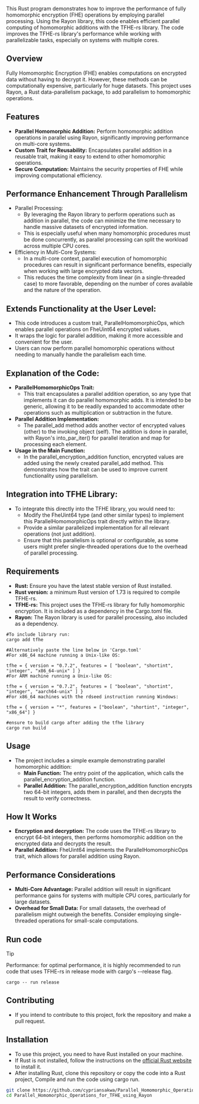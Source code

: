 This Rust program demonstrates how to improve the performance of fully homomorphic encryption (FHE) operations by employing parallel processing. Using the Rayon library, this code enables efficient parallel computing of homomorphic additions with the TFHE-rs library. The code improves the TFHE-rs library's performance while working with parallelizable tasks, especially on systems with multiple cores. 
## Overview
Fully Homomorphic Encryption (FHE) enables computations on encrypted data without having to decrypt it. However, these methods can be computationally expensive, particularly for huge datasets. This project uses Rayon, a Rust data-parallelism package, to add parallelism to homomorphic operations.
## Features
- **Parallel Homomorphic Addition:** Perform homomorphic addition operations in parallel using Rayon, significantly improving performance on multi-core systems.
- **Custom Trait for Reusability:** Encapsulates parallel addition in a reusable trait, making it easy to extend to other homomorphic operations.
- **Secure Computation:** Maintains the security properties of FHE while improving computational efficiency.

## Performance Enhancement Through Parallelism
- Parallel Processing:
   - By leveraging the Rayon library to perform operations such as addition in parallel, the code can minimize the time necessary to handle massive datasets of encrypted information.
   - This is especially useful when many homomorphic procedures must be done concurrently, as parallel processing can split the workload across multiple CPU cores.
- Efficiency in Multi-Core Systems:
   - In a multi-core context, parallel execution of homomorphic procedures can result in significant performance benefits, especially when working with large encrypted data vectors.
   - This reduces the time complexity from linear (in a single-threaded case) to more favorable, depending on the number of cores available and the nature of the operation.
## Extends Functionality at the User Level:
- This code introduces a custom trait, ParallelHomomorphicOps, which enables parallel operations on FheUint64 encrypted values.
- It wraps the logic for parallel addition, making it more accessible and convenient for the user.
- Users can now perform parallel homomorphic operations without needing to manually handle the parallelism each time.
## Explanation of the Code:
- **ParallelHomomorphicOps Trait:**
   - This trait encapsulates a parallel addition operation, so any type that implements it can do parallel homomorphic adds. It is intended to be generic, allowing it to be readily expanded to accommodate other operations such as multiplication or subtraction in the future.
- **Parallel Addition Implementation:**
   - The parallel_add method adds another vector of encrypted values (other) to the invoking object (self). The addition is done in parallel, with Rayon's into_par_iter() for parallel iteration and map for processing each element.
- **Usage in the Main Function:**
   - In the parallel_encryption_addition function, encrypted values are added using the newly created parallel_add method. This demonstrates how the trait can be used to improve current functionality using parallelism.
## Integration into TFHE Library:
- To integrate this directly into the TFHE library, you would need to:
   - Modify the FheUint64 type (and other similar types) to implement this ParallelHomomorphicOps trait directly within the library.
   - Provide a similar parallelized implementation for all relevant operations (not just addition).
   - Ensure that this parallelism is optional or configurable, as some users might prefer single-threaded operations due to the overhead of parallel processing.
## Requirements
- **Rust:** Ensure you have the latest stable version of Rust installed.
- **Rust version:** a minimum Rust version of $1.73$ is required to compile TFHE-rs.
- **TFHE-rs:** This project uses the TFHE-rs library for fully homomorphic encryption. It is included as a dependency in the Cargo.toml file.
- **Rayon:** The Rayon library is used for parallel processing, also included as a dependency.
``` 
#To include library run:
cargo add tfhe

#Alternatively paste the line below in 'Cargo.toml' 
#For x86_64 machine running a Unix-like OS:

tfhe = { version = "0.7.2", features = [ "boolean", "shortint", "integer", "x86_64-unix" ] }
#For ARM machine running a Unix-like OS:

tfhe = { version = "0.7.2", features = [ "boolean", "shortint", "integer", "aarch64-unix" ] }
#For x86_64 machines with the rdseed instruction running Windows:

tfhe = { version = "*", features = ["boolean", "shortint", "integer", "x86_64"] }

#ensure to build cargo after adding the tfhe library
cargo run build
```
## Usage 
- The project includes a simple example demonstrating parallel homomorphic addition:
   - **Main Function:** The entry point of the application, which calls the parallel_encryption_addition function.
   - **Parallel Addition:** The parallel_encryption_addition function encrypts two 64-bit integers, adds them in parallel, and then decrypts the result to verify correctness.
## How It Works
- **Encryption and decryption:** The code uses the TFHE-rs library to encrypt 64-bit integers, then performs homomorphic addition on the encrypted data and decrypts the result.
- **Parallel Addition:** FheUint64 implements the ParallelHomomorphicOps trait, which allows for parallel addition using Rayon.
## Performance Considerations
- **Multi-Core Advantage:** Parallel addition will result in significant performance gains for systems with multiple CPU cores, particularly for large datasets.
- **Overhead for Small Data:** For small datasets, the overhead of parallelism might outweigh the benefits. Consider employing  single-threaded operations for small-scale computations.
## Run code
>[!TIP]
> Performance: for optimal performance, it is highly recommended to run code that uses TFHE-rs in release mode with cargo's --release flag.
>```
>cargo -- run release
>```
 ## Contributing
  - If you intend to contribute to this project, fork the repository and make a pull request.

  ## Installation

- To use this project, you need to have Rust installed on your machine.
- If Rust is not installed, follow the instructions on the [official Rust website](https://www.rust-lang.org/tools/install) to install it.
- After installing Rust, clone this repository or copy the code into a Rust project, Compile and run the code using cargo run.

```bash
git clone https://github.com/cypriansakwa/Parallel_Homomorphic_Operations_for_TFHE_using_Rayon.git
cd Parallel_Homomorphic_Operations_for_TFHE_using_Rayon
